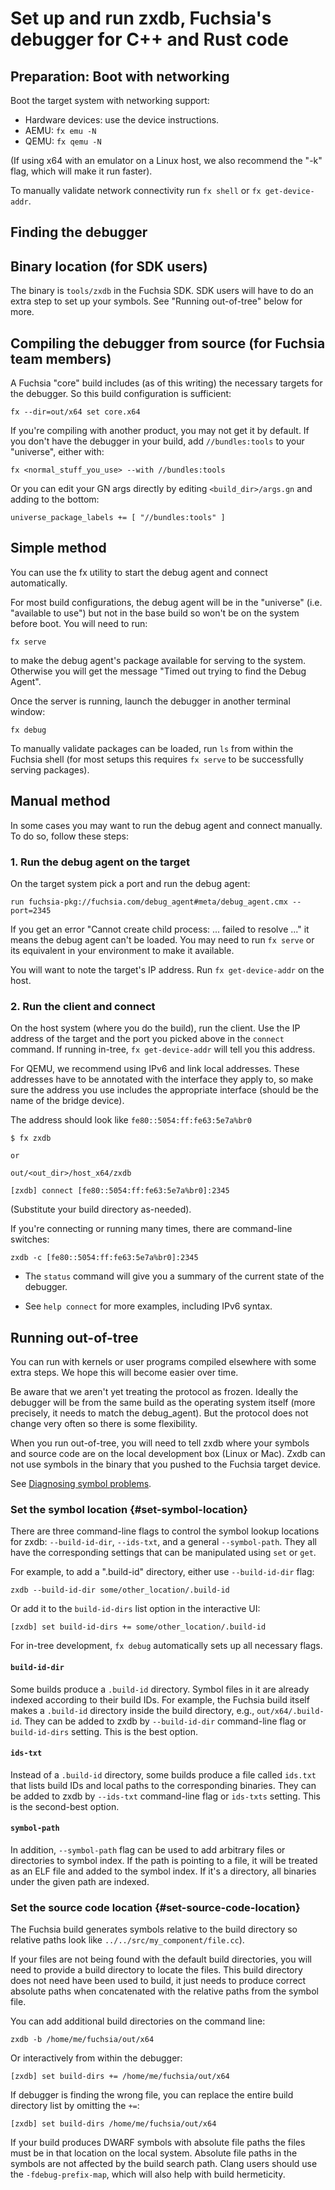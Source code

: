 # Set up and run zxdb, Fuchsia's debugger for C++ and Rust code

## Preparation: Boot with networking

Boot the target system with networking support:

  * Hardware devices: use the device instructions.
  * AEMU: `fx emu -N`
  * QEMU: `fx qemu -N`

(If using x64 with an emulator on a Linux host, we also recommend the "-k" flag, which will make it
run faster).

To manually validate network connectivity run `fx shell` or `fx get-device-addr`.

## Finding the debugger

## Binary location (for SDK users)

The binary is `tools/zxdb` in the Fuchsia SDK. SDK users will have to do an extra step to set up
your symbols. See "Running out-of-tree" below for more.

## Compiling the debugger from source (for Fuchsia team members)

A Fuchsia "core" build includes (as of this writing) the necessary targets for the debugger. So this
build configuration is sufficient:

```posix-terminal
fx --dir=out/x64 set core.x64
```

If you're compiling with another product, you may not get it by default. If you don't have the
debugger in your build, add `//bundles:tools` to your "universe", either with:

```posix-terminal
fx <normal_stuff_you_use> --with //bundles:tools
```

Or you can edit your GN args directly by editing `<build_dir>/args.gn` and adding to the bottom:

```none
universe_package_labels += [ "//bundles:tools" ]
```

## Simple method

You can use the fx utility to start the debug agent and connect automatically.

For most build configurations, the debug agent will be in the "universe" (i.e. "available to use")
but not in the base build so won't be on the system before boot. You will need to run:

```posix-terminal
fx serve
```

to make the debug agent's package available for serving to the system. Otherwise you will get the
message "Timed out trying to find the Debug Agent".

Once the server is running, launch the debugger in another terminal window:

```posix-terminal
fx debug
```

To manually validate packages can be loaded, run `ls` from within the Fuchsia shell (for most setups
this requires `fx serve` to be successfully serving packages).

## Manual method

In some cases you may want to run the debug agent and connect manually. To do so, follow these
steps:

### 1. Run the debug agent on the target

On the target system pick a port and run the debug agent:

```posix-terminal
run fuchsia-pkg://fuchsia.com/debug_agent#meta/debug_agent.cmx --port=2345
```

If you get an error "Cannot create child process: ... failed to resolve ..." it means the debug
agent can't be loaded. You may need to run `fx serve` or its equivalent in your environment to make
it available.

You will want to note the target's IP address. Run `fx get-device-addr` on the host.

### 2. Run the client and connect

On the host system (where you do the build), run the client. Use the IP address of the target and
the port you picked above in the `connect` command. If running in-tree, `fx get-device-addr` will
tell you this address.

For QEMU, we recommend using IPv6 and link local addresses. These addresses have to be annotated
with the interface they apply to, so make sure the address you use includes the appropriate
interface (should be the name of the bridge device).

The address should look like `fe80::5054:ff:fe63:5e7a%br0`

```none {:.devsite-disable-click-to-copy}
$ fx zxdb

or

out/<out_dir>/host_x64/zxdb

[zxdb] connect [fe80::5054:ff:fe63:5e7a%br0]:2345
```

(Substitute your build directory as-needed).

If you're connecting or running many times, there are command-line switches:

```posix-terminal
zxdb -c [fe80::5054:ff:fe63:5e7a%br0]:2345
```

  * The `status` command will give you a summary of the current state of the
    debugger.

  * See `help connect` for more examples, including IPv6 syntax.

## Running out-of-tree

You can run with kernels or user programs compiled elsewhere with some extra steps. We hope this
will become easier over time.

Be aware that we aren't yet treating the protocol as frozen. Ideally the debugger will be from the
same build as the operating system itself (more precisely, it needs to match the debug\_agent). But
the protocol does not change very often so there is some flexibility.

When you run out-of-tree, you will need to tell zxdb where your symbols and source code are on the
local development box (Linux or Mac). Zxdb can not use symbols in the binary that you pushed to the
Fuchsia target device.

See [Diagnosing symbol problems](#diagnosing-symbol-problems).

### Set the symbol location {#set-symbol-location}

There are three command-line flags to control the symbol lookup locations for zxdb:
`--build-id-dir`, `--ids-txt`, and a general `--symbol-path`. They all have the corresponding
settings that can be manipulated using `set` or `get`.

For example, to add a ".build-id" directory, either use `--build-id-dir` flag:

```posix-terminal
zxdb --build-id-dir some/other_location/.build-id
```

Or add it to the `build-id-dirs` list option in the interactive UI:

```none {:.devsite-disable-click-to-copy}
[zxdb] set build-id-dirs += some/other_location/.build-id
```

For in-tree development, `fx debug` automatically sets up all necessary
flags.

#### `build-id-dir`

Some builds produce a `.build-id` directory. Symbol files in it are already indexed according to
their build IDs. For example, the Fuchsia build itself makes a `.build-id` directory inside the
build directory, e.g., `out/x64/.build-id`. They can be added to zxdb by `--build-id-dir`
command-line flag or `build-id-dirs` setting. This is the best option.

#### `ids-txt`

Instead of a `.build-id` directory, some builds produce a file called `ids.txt` that lists build IDs
and local paths to the corresponding binaries. They can be added to zxdb by `--ids-txt` command-line
flag or `ids-txts` setting. This is the second-best option.

#### `symbol-path`

In addition, `--symbol-path` flag can be used to add arbitrary files or directories to symbol index.
If the path is pointing to a file, it will be treated as an ELF file and added to the symbol index.
If it's a directory, all binaries under the given path are indexed.

### Set the source code location {#set-source-code-location}

The Fuchsia build generates symbols relative to the build directory so relative paths look like
`../../src/my_component/file.cc`).

If your files are not being found with the default build directories, you will need to provide a
build directory to locate the files. This build directory does not need have been used to build, it
just needs to produce correct absolute paths when concatenated with the relative paths from the
symbol file.

You can add additional build directories on the command line:

```posix-terminal
zxdb -b /home/me/fuchsia/out/x64
```

Or interactively from within the debugger:

```none
[zxdb] set build-dirs += /home/me/fuchsia/out/x64
```

If debugger is finding the wrong file, you can replace the entire build directory list by omitting
the `+=`:

```none
[zxdb] set build-dirs /home/me/fuchsia/out/x64
```

If your build produces DWARF symbols with absolute file paths the files must be in that location on
the local system. Absolute file paths in the symbols are not affected by the build search path.
Clang users should use the `-fdebug-prefix-map`, which will also help with build hermeticity.

